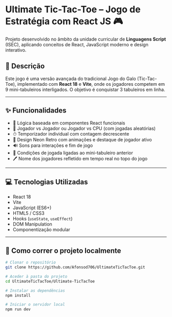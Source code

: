 # Ultimate Tic-Tac-Toe – Jogo de Estratégia com React JS 🎮

Projeto desenvolvido no âmbito da unidade curricular de **Linguagens Script** (ISEC), aplicando conceitos de React, JavaScript moderno e design interativo.

## 📌 Descrição

Este jogo é uma versão avançada do tradicional Jogo do Galo (Tic-Tac-Toe), implementado com **React 18** e **Vite**, onde os jogadores competem em 9 mini-tabuleiros interligados. O objetivo é conquistar 3 tabuleiros em linha.

---

## ✨ Funcionalidades

- 🎯 Lógica baseada em componentes React funcionais
- 🔁 Jogador vs Jogador ou Jogador vs CPU (com jogadas aleatórias)
- ⏱ Temporizador individual com contagem decrescente
- 🎨 Design Neon Retro com animações e destaque de jogador ativo
- 🔊 Sons para interações e fim de jogo
- 🧠 Condições de jogada ligadas ao mini-tabuleiro anterior
- 🖊️ Nome dos jogadores refletido em tempo real no topo do jogo

---

## 💻 Tecnologias Utilizadas

- React 18
- Vite
- JavaScript (ES6+)
- HTML5 / CSS3
- Hooks (`useState`, `useEffect`)
- DOM Manipulation
- Componentização modular

---

## 🚀 Como correr o projeto localmente

```bash
# Clonar o repositório
git clone https://github.com/Afonsod706/UltimateTicTacToe.git

# Aceder à pasta do projeto
cd UltimateTicTacToe/Ultimate-TicTacToe

# Instalar as dependências
npm install

# Iniciar o servidor local
npm run dev
